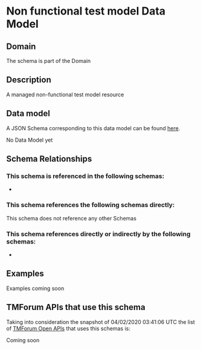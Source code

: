 # Non functional test model Data Model

## Domain

The  schema is part of the  Domain

## Description

A managed non-functional test model resource

## Data model

A JSON Schema corresponding to this data model can be found
[here](https://github.com/tmforum-rand/schemas/blob/candidates/Common/NonFunctionalTestModel.schema.json).

No Data Model yet

## Schema Relationships

### This schema is referenced in the following schemas:

-

### This schema references the following schemas directly:

This schema does not reference any other Schemas

### This schema references directly or indirectly by the following schemas:

-



## Examples

Examples coming soon

## TMForum APIs that use this schema

Taking into consideration the snapshot of 04/02/2020 03:41:06 UTC the list of [TMForum Open APIs](https://www.tmforum.org/open-apis/) that uses this schemas is:

Coming soon